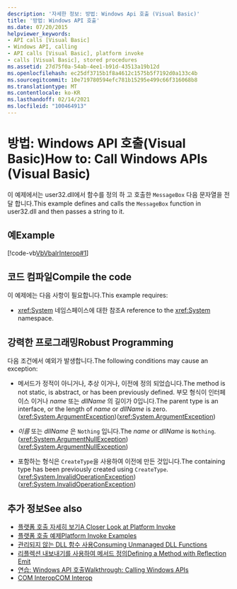 ```yaml
---
description: '자세한 정보: 방법: Windows Api 호출 (Visual Basic)'
title: '방법: Windows API 호출'
ms.date: 07/20/2015
helpviewer_keywords:
- API calls [Visual Basic]
- Windows API, calling
- API calls [Visual Basic], platform invoke
- calls [Visual Basic], stored procedures
ms.assetid: 27d75f0a-54ab-4ee1-b91d-43513a19b12d
ms.openlocfilehash: ec25df3715b1f8a4612c1575b5f7192d0a133c4b
ms.sourcegitcommit: 10e719780594efc781b15295e499c66f316068b8
ms.translationtype: MT
ms.contentlocale: ko-KR
ms.lasthandoff: 02/14/2021
ms.locfileid: "100464913"
---
```

# <a name="how-to-call-windows-apis-visual-basic"></a><span data-ttu-id="39f24-103">방법: Windows API 호출(Visual Basic)</span><span class="sxs-lookup"><span data-stu-id="39f24-103">How to: Call Windows APIs (Visual Basic)</span></span>

<span data-ttu-id="39f24-104">이 예제에서는 user32.dll에서 함수를 정의 하 고 호출한 `MessageBox` 다음 문자열을 전달 합니다.</span><span class="sxs-lookup"><span data-stu-id="39f24-104">This example defines and calls the `MessageBox` function in user32.dll and then passes a string to it.</span></span>  
  
## <a name="example"></a><span data-ttu-id="39f24-105">예</span><span class="sxs-lookup"><span data-stu-id="39f24-105">Example</span></span>  

 [!code-vb[VbVbalrInterop#1](~/samples/snippets/visualbasic/VS_Snippets_VBCSharp/VbVbalrInterop/VB/Class1.vb#1)]  
  
## <a name="compile-the-code"></a><span data-ttu-id="39f24-106">코드 컴파일</span><span class="sxs-lookup"><span data-stu-id="39f24-106">Compile the code</span></span>  

 <span data-ttu-id="39f24-107">이 예제에는 다음 사항이 필요합니다.</span><span class="sxs-lookup"><span data-stu-id="39f24-107">This example requires:</span></span>  
  
- <span data-ttu-id="39f24-108"><xref:System> 네임스페이스에 대한 참조</span><span class="sxs-lookup"><span data-stu-id="39f24-108">A reference to the <xref:System> namespace.</span></span>  
  
## <a name="robust-programming"></a><span data-ttu-id="39f24-109">강력한 프로그래밍</span><span class="sxs-lookup"><span data-stu-id="39f24-109">Robust Programming</span></span>  

 <span data-ttu-id="39f24-110">다음 조건에서 예외가 발생합니다.</span><span class="sxs-lookup"><span data-stu-id="39f24-110">The following conditions may cause an exception:</span></span>  
  
- <span data-ttu-id="39f24-111">메서드가 정적이 아니거나, 추상 이거나, 이전에 정의 되었습니다.</span><span class="sxs-lookup"><span data-stu-id="39f24-111">The method is not static, is abstract, or has been previously defined.</span></span> <span data-ttu-id="39f24-112">부모 형식이 인터페이스 이거나 *name* 또는 *dllName* 의 길이가 0입니다.</span><span class="sxs-lookup"><span data-stu-id="39f24-112">The parent type is an interface, or the length of *name* or *dllName* is zero.</span></span> <span data-ttu-id="39f24-113">(<xref:System.ArgumentException>)</span><span class="sxs-lookup"><span data-stu-id="39f24-113">(<xref:System.ArgumentException>)</span></span>  
  
- <span data-ttu-id="39f24-114">*이름* 또는 *dllName* 은 `Nothing` 입니다.</span><span class="sxs-lookup"><span data-stu-id="39f24-114">The *name* or *dllName* is `Nothing`.</span></span> <span data-ttu-id="39f24-115">(<xref:System.ArgumentNullException>)</span><span class="sxs-lookup"><span data-stu-id="39f24-115">(<xref:System.ArgumentNullException>)</span></span>  
  
- <span data-ttu-id="39f24-116">포함하는 형식은 `CreateType`을 사용하여 이전에 만든 것입니다.</span><span class="sxs-lookup"><span data-stu-id="39f24-116">The containing type has been previously created using `CreateType`.</span></span> <span data-ttu-id="39f24-117">(<xref:System.InvalidOperationException>)</span><span class="sxs-lookup"><span data-stu-id="39f24-117">(<xref:System.InvalidOperationException>)</span></span>  
  
## <a name="see-also"></a><span data-ttu-id="39f24-118">추가 정보</span><span class="sxs-lookup"><span data-stu-id="39f24-118">See also</span></span>

- [<span data-ttu-id="39f24-119">플랫폼 호출 자세히 보기</span><span class="sxs-lookup"><span data-stu-id="39f24-119">A Closer Look at Platform Invoke</span></span>](../../../framework/interop/consuming-unmanaged-dll-functions.md#a-closer-look-at-platform-invoke)
- [<span data-ttu-id="39f24-120">플랫폼 호출 예제</span><span class="sxs-lookup"><span data-stu-id="39f24-120">Platform Invoke Examples</span></span>](../../../framework/interop/platform-invoke-examples.md)
- [<span data-ttu-id="39f24-121">관리되지 않는 DLL 함수 사용</span><span class="sxs-lookup"><span data-stu-id="39f24-121">Consuming Unmanaged DLL Functions</span></span>](../../../framework/interop/consuming-unmanaged-dll-functions.md)
- <span data-ttu-id="39f24-122">[리플렉션 내보내기를 사용하여 메서드 정의](/previous-versions/dotnet/netframework-4.0/w63y4d4f(v=vs.100))</span><span class="sxs-lookup"><span data-stu-id="39f24-122">[Defining a Method with Reflection Emit](/previous-versions/dotnet/netframework-4.0/w63y4d4f(v=vs.100))</span></span>
- [<span data-ttu-id="39f24-123">연습: Windows API 호출</span><span class="sxs-lookup"><span data-stu-id="39f24-123">Walkthrough: Calling Windows APIs</span></span>](walkthrough-calling-windows-apis.md)
- [<span data-ttu-id="39f24-124">COM Interop</span><span class="sxs-lookup"><span data-stu-id="39f24-124">COM Interop</span></span>](index.md)
